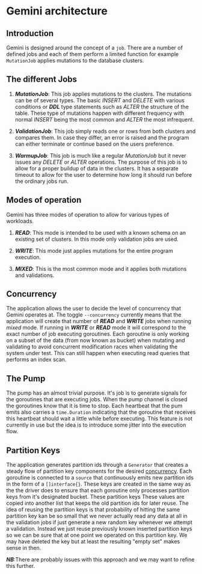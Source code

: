# Gemini architecture

## Introduction

Gemini is designed around the concept of a `job`. There are a number of defined jobs and each
of them perform a limited function for example `MutationJob` applies mutations to the
database clusters.

## The different Jobs

1. ___MutationJob___: This job applies mutations to the clusters. The mutations can be of several types.
   The basic _INSERT_ and _DELETE_ with various conditions or ___DDL___ type statements such as _ALTER_ the 
   structure of the table. These type of mutations happen with different frequency with normal _INSERT_
   being the most common and _ALTER_ the most infrequent.

2. ___ValidationJob___: This job simply reads one or rows from both clusters and compares them.
   In case they differ, an error is raised and the program can either terminate or continue based
   on the users preference.

3. ___WarmupJob___: This job is much like a regular _MutationJob_ but it never issues any _DELETE_
   or _ALTER_ operations. The purpose of this job is to allow for a proper buildup of data in
   the clusters. It has a separate timeout to allow for the user to determine how long it
   should run before the ordinary jobs run.

## Modes of operation

Gemini has three modes of operation to allow for various types of workloads.

1. ___READ___: This mode is intended to be used with a known schema on an existing set of clusters.
   In this mode only validation jobs are used.

2. ___WRITE___: This mode just applies mutations for the entire program execution.

3. ___MIXED___: This is the most common mode and it applies both mutations and validations.

## Concurrency

The application allows the user to decide the level of concurrency that Gemini operates at.
The toggle `--concurrency` currently means that the application will create that number of
___READ___ and ___WRITE___ jobs when running _mixed_ mode. If running in ___WRITE___ or ___READ___
mode it will correspond to the exact number of job executing goroutines. Each goroutine is only
working on a subset of the data (from now known as bucket) when mutating and validating to avoid 
concurrent modification races when validating the system under test.
This can still happen when executing read queries that performs an index scan.

## The Pump

The pump has an almost trivial purpose. It's job is to generate signals for the goroutines that
are executing jobs. When the pump channel is closed the goroutines know that it is time to stop.
Each heartbeat that the pum emits also carries a `time.Duration` indicating that the goroutine that
receives this heartbeat should wait a little while before executing. This feature is not currently
in use but the idea is to introduce some jitter into the execution flow.

## Partition Keys

The application generates partition ids through a `Generator` that creates a steady flow of partition
key components for the desired [concurrency](architecture.md#Concurrency).
Each goroutine is connected to a `source` that continuously emits new partition ids in the form of
a `[]interface{}`. These keys are created in the same way as the the driver does to ensure that each
goroutine only processes partition keys from it's designated bucket.
These partition keys These values are copied into another list that keeps the old partition ids for
later reuse. The idea of reusing the partition keys is that probability of hitting the same partition
key kan be so small that we never actually read any data at all in the validation jobs if just generate
a new random key whenever we attempt a validation. Instead we just reuse previously known inserted
partition keys so we can be sure that at one point we operated on this partition key. We may have
deleted the key but at least the resulting "empty set" makes sense in then.

___NB___:There are probably issues with this approach and we may want to refine this further.


